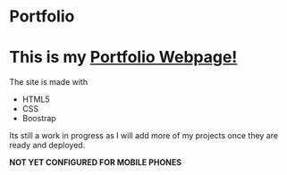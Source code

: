 # Portfolio
<h1>This is my <a href="https://akashweb005.netlify.app">Portfolio Webpage!</a></h1> <p>The site is made with </p>
<ul>
    <li>HTML5</li>
    <li>CSS</li>
    <li>Boostrap</li>
</ul>

Its still a work in progress as I will add more of my projects once they are ready and deployed.<br>


**NOT YET CONFIGURED FOR MOBILE PHONES**


